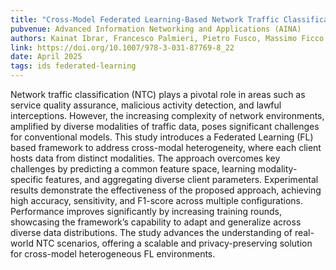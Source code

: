 ```yaml
---
title: "Cross-Model Federated Learning-Based Network Traffic Classification"
pubvenue: Advanced Information Networking and Applications (AINA)
authors: Kainat Ibrar, Francesco Palmieri, Pietro Fusco, Massimo Ficco 
link: https://doi.org/10.1007/978-3-031-87769-8_22
date: April 2025
tags: ids federated-learning
---
```

Network traffic classification (NTC) plays a pivotal role in areas such as service quality assurance, malicious activity detection, and lawful interceptions. However, the increasing complexity of network environments, amplified by diverse modalities of traffic data, poses significant challenges for conventional models. This study introduces a Federated Learning (FL) based framework to address cross-modal heterogeneity, where each client hosts data from distinct modalities. The approach overcomes key challenges by predicting a common feature space, learning modality-specific features, and aggregating diverse client parameters. Experimental results demonstrate the effectiveness of the proposed approach, achieving high accuracy, sensitivity, and F1-score across multiple configurations. Performance improves significantly by increasing training rounds, showcasing the framework’s capability to adapt and generalize across diverse data distributions. The study advances the understanding of real-world NTC scenarios, offering a scalable and privacy-preserving solution for cross-model heterogeneous FL environments.